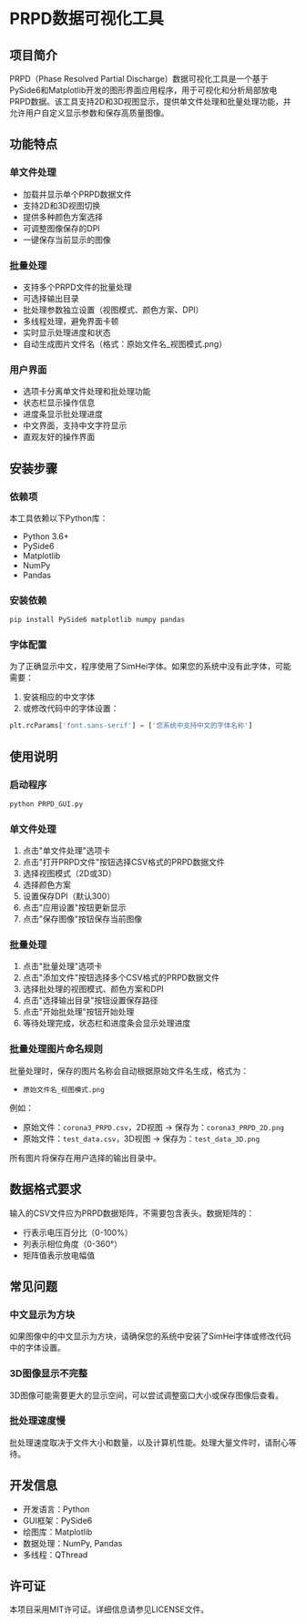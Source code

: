 # PRPD数据可视化工具

## 项目简介

PRPD（Phase Resolved Partial Discharge）数据可视化工具是一个基于PySide6和Matplotlib开发的图形界面应用程序，用于可视化和分析局部放电PRPD数据。该工具支持2D和3D视图显示，提供单文件处理和批量处理功能，并允许用户自定义显示参数和保存高质量图像。

## 功能特点

### 单文件处理
- 加载并显示单个PRPD数据文件
- 支持2D和3D视图切换
- 提供多种颜色方案选择
- 可调整图像保存的DPI
- 一键保存当前显示的图像

### 批量处理
- 支持多个PRPD文件的批量处理
- 可选择输出目录
- 批处理参数独立设置（视图模式、颜色方案、DPI）
- 多线程处理，避免界面卡顿
- 实时显示处理进度和状态
- 自动生成图片文件名（格式：原始文件名_视图模式.png）

### 用户界面
- 选项卡分离单文件处理和批处理功能
- 状态栏显示操作信息
- 进度条显示批处理进度
- 中文界面，支持中文字符显示
- 直观友好的操作界面

## 安装步骤

### 依赖项
本工具依赖以下Python库：
- Python 3.6+
- PySide6
- Matplotlib
- NumPy
- Pandas

### 安装依赖
```bash
pip install PySide6 matplotlib numpy pandas
```

### 字体配置
为了正确显示中文，程序使用了SimHei字体。如果您的系统中没有此字体，可能需要：
1. 安装相应的中文字体
2. 或修改代码中的字体设置：
```python
plt.rcParams['font.sans-serif'] = ['您系统中支持中文的字体名称']
```

## 使用说明

### 启动程序
```bash
python PRPD_GUI.py
```

### 单文件处理
1. 点击"单文件处理"选项卡
2. 点击"打开PRPD文件"按钮选择CSV格式的PRPD数据文件
3. 选择视图模式（2D或3D）
4. 选择颜色方案
5. 设置保存DPI（默认300）
6. 点击"应用设置"按钮更新显示
7. 点击"保存图像"按钮保存当前图像

### 批量处理
1. 点击"批量处理"选项卡
2. 点击"添加文件"按钮选择多个CSV格式的PRPD数据文件
3. 选择批处理的视图模式、颜色方案和DPI
4. 点击"选择输出目录"按钮设置保存路径
5. 点击"开始批处理"按钮开始处理
6. 等待处理完成，状态栏和进度条会显示处理进度

### 批量处理图片命名规则
批量处理时，保存的图片名称会自动根据原始文件名生成，格式为：
- `原始文件名_视图模式.png`

例如：
- 原始文件：`corona3_PRPD.csv`，2D视图 → 保存为：`corona3_PRPD_2D.png`
- 原始文件：`test_data.csv`，3D视图 → 保存为：`test_data_3D.png`

所有图片将保存在用户选择的输出目录中。

## 数据格式要求

输入的CSV文件应为PRPD数据矩阵，不需要包含表头。数据矩阵的：
- 行表示电压百分比（0-100%）
- 列表示相位角度（0-360°）
- 矩阵值表示放电幅值

## 常见问题

### 中文显示为方块
如果图像中的中文显示为方块，请确保您的系统中安装了SimHei字体或修改代码中的字体设置。

### 3D图像显示不完整
3D图像可能需要更大的显示空间，可以尝试调整窗口大小或保存图像后查看。

### 批处理速度慢
批处理速度取决于文件大小和数量，以及计算机性能。处理大量文件时，请耐心等待。

## 开发信息

- 开发语言：Python
- GUI框架：PySide6
- 绘图库：Matplotlib
- 数据处理：NumPy, Pandas
- 多线程：QThread

## 许可证

本项目采用MIT许可证。详细信息请参见LICENSE文件。 